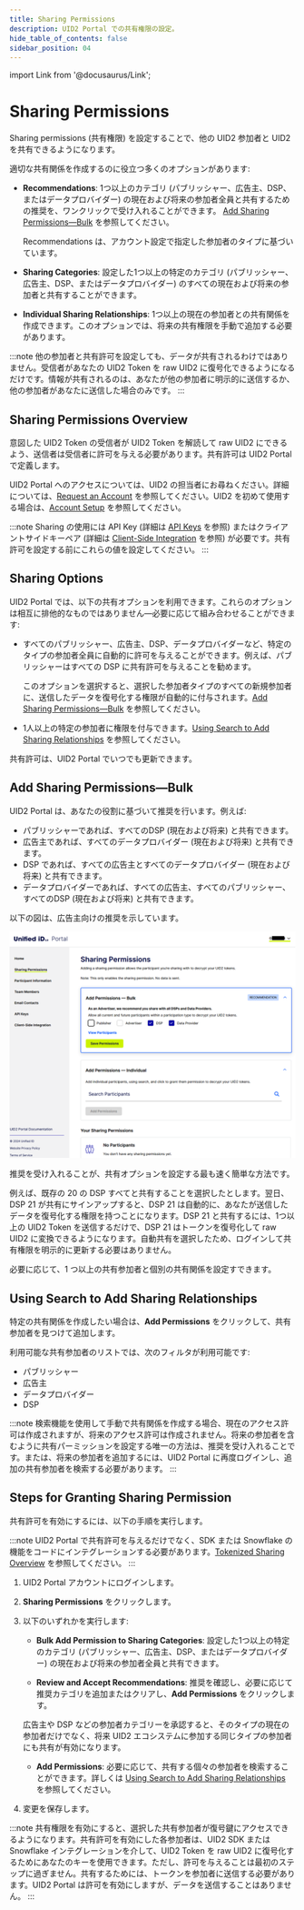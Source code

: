 ```yaml
---
title: Sharing Permissions
description: UID2 Portal での共有権限の設定。
hide_table_of_contents: false
sidebar_position: 04
---
```


import Link from '@docusaurus/Link';

# Sharing Permissions

Sharing permissions (共有権限) を設定することで、他の UID2 参加者と UID2 を共有できるようになります。

適切な共有関係を作成するのに役立つ多くのオプションがあります:

- **Recommendations**: 1つ以上のカテゴリ (パブリッシャー、広告主、DSP、またはデータプロバイダー) の現在および将来の参加者全員と共有するための推奨を、ワンクリックで受け入れることができます。 [Add Sharing Permissions&#8212;Bulk](#add-sharing-permissionsbulk) を参照してください。

  Recommendations は、アカウント設定で指定した参加者のタイプに基づいています。
- **Sharing Categories**: 設定した1つ以上の特定のカテゴリ (パブリッシャー、広告主、DSP、またはデータプロバイダー) のすべての現在および将来の参加者と共有することができます。
- **Individual Sharing Relationships**: 1つ以上の現在の参加者との共有関係を作成できます。このオプションでは、将来の共有権限を手動で追加する必要があります。

:::note
他の参加者と共有許可を設定しても、データが共有されるわけではありません。受信者があなたの UID2 Token を raw UID2 に復号化できるようになるだけです。情報が共有されるのは、あなたが他の参加者に明示的に送信するか、他の参加者があなたに送信した場合のみです。
:::

## Sharing Permissions Overview

意図した UID2 Token の受信者が UID2 Token を解読して raw UID2 にできるよう、送信者は受信者に許可を与える必要があります。共有許可は UID2 Portal で定義します。

UID2 Portal へのアクセスについては、UID2 の担当者にお尋ねください。詳細については、[Request an Account](portal-getting-started.md#request-an-account) を参照してください。UID2 を初めて使用する場合は、[Account Setup](../getting-started/gs-account-setup.md) を参照してください。

:::note
Sharing の使用には API Key (詳細は [API Keys](api-keys.md) を参照) またはクライアントサイドキーペア (詳細は [Client-Side Integration](client-side-integration.md) を参照) が必要です。共有許可を設定する前にこれらの値を設定してください。
:::

## Sharing Options

UID2 Portal では、以下の共有オプションを利用できます。これらのオプションは相互に排他的なものではありません&#8212;必要に応じて組み合わせることができます:

- すべてのパブリッシャー、広告主、DSP、データプロバイダーなど、特定のタイプの参加者全員に自動的に許可を与えることができます。例えば、パブリッシャーはすべての DSP に共有許可を与えることを勧めます。

  このオプションを選択すると、選択した参加者タイプのすべての新規参加者に、送信したデータを復号化する権限が自動的に付与されます。[Add Sharing Permissions&#8212;Bulk](#add-sharing-permissionsbulk) を参照してください。

- 1人以上の特定の参加者に権限を付与できます。[Using Search to Add Sharing Relationships](#using-search-to-add-sharing-relationships) を参照してください。
 
共有許可は、UID2 Portal でいつでも更新できます。

## Add Sharing Permissions&#8212;Bulk

UID2 Portal は、あなたの役割に基づいて推奨を行います。例えば:
- パブリッシャーであれば、すべてのDSP (現在および将来) と共有できます。
- 広告主であれば、すべてのデータプロバイダー (現在および将来) と共有できます。
- DSP であれば、すべての広告主とすべてのデータプロバイダー (現在および将来) と共有できます。
- データプロバイダーであれば、すべての広告主、すべてのパブリッシャー、すべてのDSP (現在および将来) と共有できます。 

以下の図は、広告主向けの推奨を示しています。

![UID2 Portal, Sharing Permissions page, Recommendations (Advertiser)](images/portal-sharing-permissions.png)

推奨を受け入れることが、共有オプションを設定する最も速く簡単な方法です。

例えば、既存の 20 の DSP すべてと共有することを選択したとします。翌日、DSP 21 が共有にサインアップすると、DSP 21 は自動的に、あなたが送信したデータを復号化する権限を持つことになります。DSP 21 と共有するには、1つ以上の UID2 Token を送信するだけで、DSP 21 はトークンを復号化して raw UID2 に変換できるようになります。自動共有を選択したため、ログインして共有権限を明示的に更新する必要はありません。

必要に応じて、1 つ以上の共有参加者と個別の共有関係を設定すできます。

## Using Search to Add Sharing Relationships

特定の共有関係を作成したい場合は、**Add Permissions** をクリックして、共有参加者を見つけて追加します。

利用可能な共有参加者のリストでは、次のフィルタが利用可能です:
- パブリッシャー
- 広告主
- データプロバイダー
- DSP

:::note
検索機能を使用して手動で共有関係を作成する場合、現在のアクセス許可は作成されますが、将来のアクセス許可は作成されません。将来の参加者を含むように共有パーミッションを設定する唯一の方法は、推奨を受け入れることです。または、将来の参加者を追加するには、UID2 Portal に再度ログインし、追加の共有参加者を検索する必要があります。
:::

## Steps for Granting Sharing Permission

共有許可を有効にするには、以下の手順を実行します。

:::note
UID2 Portal で共有許可を与えるだけでなく、SDK または Snowflake の機能をコードにインテグレーションする必要があります。[Tokenized Sharing Overview](../sharing/sharing-tokenized-overview.md) を参照してください。
:::

1. UID2 Portal アカウントにログインします。
1. **Sharing Permissions** をクリックします。
1. 以下のいずれかを実行します:

   - **Bulk Add Permission to Sharing Categories**: 設定した1つ以上の特定のカテゴリ (パブリッシャー、広告主、DSP、またはデータプロバイダー) の現在および将来の参加者全員と共有できます。

   - **Review and Accept Recommendations**: 推奨を確認し、必要に応じて推奨カテゴリを追加またはクリアし、**Add Permissions** をクリックします。

    広告主や DSP などの参加者カテゴリーを承認すると、そのタイプの現在の参加者だけでなく、将来 UID2 エコシステムに参加する同じタイプの参加者にも共有が有効になります。
   
   - **Add Permissions**: 必要に応じて、共有する個々の参加者を検索することができます。詳しくは [Using Search to Add Sharing Relationships](#using-search-to-add-sharing-relationships) を参照してください。
1. 変更を保存します。

:::note
共有権限を有効にすると、選択した共有参加者が復号鍵にアクセスできるようになります。共有許可を有効にした各参加者は、UID2 SDK または Snowflake インテグレーションを介して、UID2 Token を raw UID2 に復号化するためにあなたのキーを使用できます。ただし、許可を与えることは最初のステップに過ぎません。共有するためには、トークンを参加者に送信する必要があります。UID2 Portal は許可を有効にしますが、データを送信することはありません。
:::
